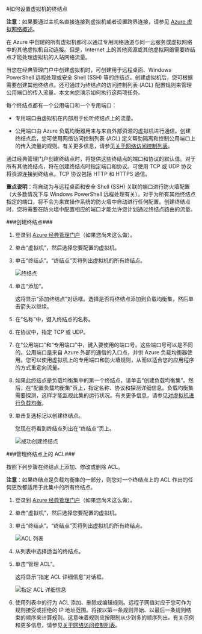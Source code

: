 <properties writer="kathydav" editor="tysonn" manager="jeffreyg" />
<tags ms.service=""
    ms.date="12/31/2014"
    wacn.date="04/11/2015"
    />

#如何设置虚拟机的终结点

**注意**：如果要通过主机名直接连接到虚拟机或者设置跨界连接，请参见 [Azure 虚拟网络概述](http://go.microsoft.com/fwlink/p/?LinkID=294063)。

在 Azure 中创建的所有虚拟机都可以通过专用网络通道与同一云服务或虚拟网络中的其他虚拟机自动连接。但是，Internet 上的其他资源或其他虚拟网络需要终结点才能处理虚拟机的入站网络流量。

当您在经典管理门户中创建虚拟机时，可创建用于远程桌面、Windows PowerShell 远程处理或安全 Shell (SSH) 等的终结点。创建虚拟机后，您可根据需要创建其他终结点。还可通过为终结点的访问控制列表 (ACL) 配置规则来管理公用端口的传入流量。本文向您演示如何执行这两项任务。

每个终结点都有一个公用端口和一个专用端口：

- 专用端口由虚拟机在内部用于侦听终结点上的流量。

- 公用端口由 Azure 负载均衡器用来与来自外部资源的虚拟机进行通信。创建终结点后，您可使用网络访问控制列表 (ACL) 定义帮助隔离和控制公用端口上的传入流量的规则。有关更多信息，请参见[关于网络访问控制列表](http://go.microsoft.com/fwlink/p/?LinkId=303816)。

通过经典管理门户创建终结点时，将提供这些终结点的端口和协议的默认值。对于所有其他终结点，将在创建终结点时指定端口和协议。可使用 TCP 或 UDP 协议将资源连接到终结点。TCP 协议包括 HTTP 和 HTTPS 通信。

**重点说明**：将自动为与远程桌面和安全 Shell (SSH) 关联的端口进行防火墙配置（大多数情况下与 Windows PowerShell 远程处理有关）。对于为所有其他终结点指定的端口，将不会为来宾操作系统的防火墙中自动进行任何配置。创建终结点时，您将需要在防火墙中配置相应的端口才能允许您计划通过终结点路由的流量。

###创建终结点###

1. 登录到 [Azure 经典管理门户](http://manage.windowsazure.cn)（如果您尚未这么做）。

2. 单击“虚拟机”，然后选择您要配置的虚拟机。

3. 单击“终结点”。“终结点”页将列出虚拟机的所有终结点。

	![终结点](./media/howto-setup-endpoints/endpointswindows.png)

4.	单击“添加”。

	这将显示“添加终结点”对话框。选择是否将终结点添加到负载均衡集，然后单击箭头以继续。
	
6. 在“名称”中，键入终结点的名称。

7. 在协议中，指定 TCP 或 UDP。

8. 在“公用端口”和“专用端口”中，键入要使用的端口号。这些端口号可以是不同的。公用端口是来自 Azure 外部的通信的入口点，并供 Azure 负载均衡器使用。您可以使用虚拟机上的专用端口和防火墙规则，从而以适合您的应用程序的方式重定向流量。

9. 如果此终结点是负载均衡集中的第一个终结点，请单击“创建负载均衡集”。然后，在“配置负载均衡集”页上，指定名称、协议和探测详细信息。负载均衡集需要探测，这样才能监视此集的运行状况。有关更多信息，请参见[对虚拟机进行负载均衡](/manage/windows/common-tasks/how-to-load-balance-virtual-machines)。

10.	单击复选标记以创建终结点。

	您现在将看到终结点列出在“终结点”页上。

	![成功创建终结点](./media/howto-setup-endpoints/endpointwindowsnew.png)

###管理终结点上的 ACL###

按照下列步骤在终结点上添加、修改或删除 ACL。

**注意**：如果终结点是负载均衡集的一部分，则您对一个终结点上的 ACL 作出的任何更改都适用于此集中的所有终结点。

1. 登录到 [Azure 经典管理门户](http://manage.windowsazure.com)（如果您尚未这么做）。

2. 单击“虚拟机”，然后选择您要配置的虚拟机。

3. 单击“终结点”。“终结点”页将列出虚拟机的所有终结点。

    ![ACL 列表](./media/howto-setup-endpoints/EndpointsShowsDefaultEndpointsForVM.PNG)

4. 从列表中选择适当的终结点。

5. 单击“管理 ACL”。

    这将显示“指定 ACL 详细信息”对话框。

    ![指定 ACL 详细信息](./media/howto-setup-endpoints/EndpointACLdetails.PNG)

6. 使用列表中的行为 ACL 添加、删除或编辑规则。远程子网值对应于您可作为规则接受或拒绝的 IP 地址范围。将按以第一条规则开始、以最后一条规则结束的顺序来计算规则。这意味着规则应按限制从少到多的顺序列出。有关示例和更多信息，请参见[关于网络访问控制列表](http://go.microsoft.com/fwlink/p/?LinkId=303816)。





